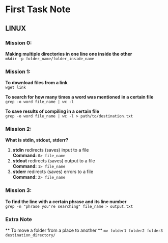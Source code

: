 # First Task Note

## LINUX

### Mission 0:
**Making multiple directories in one line one inside the other**  
`mkdir -p folder_name/folder_inside_name`



### Mission 1:
**To download files from a link**  
`wget link`

**To search for how many times a word was mentioned in a certain file**  
`grep -o word file_name | wc -l`

**To save results of compiling in a certain file**  
`grep -o word file_name | wc -l > path/to/destination.txt`



### Mission 2:
**What is stdin, stdout, stderr?**

1. **stdin** redirects (saves) input to a file  
   **Command:** `0> file_name`
2. **stdout** redirects (saves) output to a file  
   **Command:** `1> file_name`
3. **stderr** redirects (saves) errors to a file  
   **Command:** `2> file_name`



### Mission 3:
**To find the line with a certain phrase and its line number**  
`grep -n "phrase you're searching" file_name > output.txt`


### Extra Note 
** To move a folder from a place to another ** 
` mv folder1 folder2 folder3 destination_directory/ `



